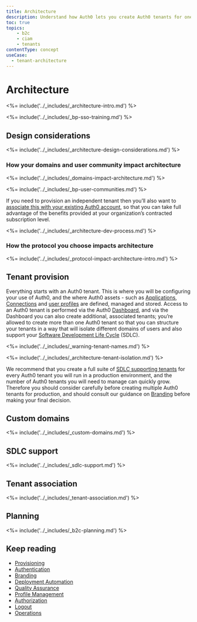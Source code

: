 ```yaml
---
title: Architecture
description: Understand how Auth0 lets you create Auth0 tenants for one or more environments
toc: true
topics:
    - b2c
    - ciam
    - tenants
contentType: concept
useCase:
  - tenant-architecture
---
```


# Architecture

<%= include('../_includes/_architecture-intro.md') %>

<%= include('../_includes/_bp-sso-training.md') %>

## Design considerations

<%= include('../_includes/_architecture-design-considerations.md') %>

### How your domains and user community impact architecture

<%= include('../_includes/_domains-impact-architecture.md') %>

<%= include('../_includes/_bp-user-communities.md') %>

If you need to provision an independent tenant then you’ll also want to [associate this with your existing Auth0 account](#tenant-association), so that you can take full advantage of the benefits provided at your organization’s contracted subscription level.

<%= include('../_includes/_architecture-dev-process.md') %>

### How the protocol you choose impacts architecture

<%= include('../_includes/_protocol-impact-architecture-intro.md') %>

## Tenant provision

Everything starts with an Auth0 tenant. This is where you will be configuring your use of Auth0, and the where Auth0 assets - such as [Applications](/applications), [Connections](/connections) and [user profiles](/architecture-scenarios/implementation/b2c/b2c-profile-mgmt) are defined, managed and stored. Access to an Auth0 tenant is performed via the Auth0 [Dashboard](/dashboard), and via the Dashboard you can also create additional, associated tenants; you’re allowed to create more than one Auth0 tenant so that you can structure your tenants in a way that will isolate different domains of users and also support your [Software Development Life Cycle](#sdlc-support) (SDLC).

<%= include('../_includes/_warning-tenant-names.md') %>

<%= include('../_includes/_architecture-tenant-isolation.md') %>

We recommend that you create a full suite of [SDLC supporting tenants](#sdlc-support) for every Auth0 tenant you will run in a production environment, and the number of Auth0 tenants you will need to manage can quickly grow. Therefore you should consider carefully before creating multiple Auth0 tenants for production, and should consult our guidance on [Branding](/architecture-scenarios/implementation/b2c/b2c-branding) before making your final decision. 

## Custom domains

<%= include('../_includes/_custom-domains.md') %>

## SDLC support

<%= include('../_includes/_sdlc-support.md') %>

## Tenant association

<%= include('../_includes/_tenant-association.md') %>

## Planning

<%= include('../_includes/_b2c-planning.md') %>

## Keep reading

* [Provisioning](/architecture-scenarios/b2c/b2c-provisioning)
* [Authentication](/architecture-scenarios/b2c/b2c-authentication)
* [Branding](/architecture-scenarios/b2c/b2c-branding)
* [Deployment Automation](/architecture-scenarios/b2c/b2c-deployment)
* [Quality Assurance](/architecture-scenarios/b2c/b2c-qa)
* [Profile Management](/architecture-scenarios/b2c/b2c-profile-mgmt)
* [Authorization](/architecture-scenarios/b2c/b2c-authorization)
* [Logout](/architecture-scenarios/b2c/b2c-logout)
* [Operations](/architecture-scenarios/b2c/b2c-operations)
